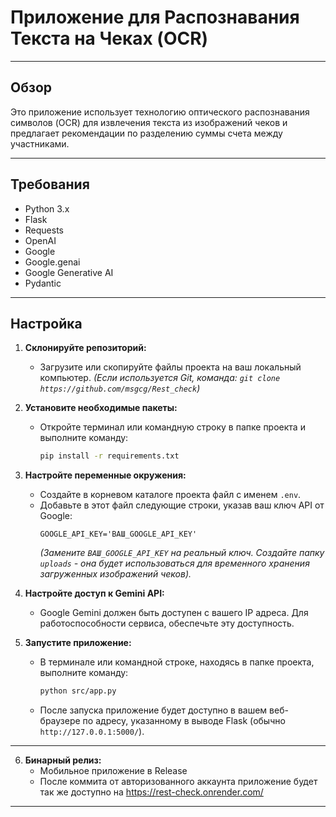 # **Приложение для Распознавания Текста на Чеках (OCR)**

---

## **Обзор**

Это приложение использует технологию оптического распознавания символов (OCR) для извлечения текста из изображений чеков и предлагает рекомендации по разделению суммы счета между участниками.

---

## **Требования**

- Python 3.x
- Flask
- Requests
- OpenAI
- Google
- Google.genai
- Google Generative AI
- Pydantic

---

## **Настройка**

1.  **Склонируйте репозиторий:**
    *   Загрузите или скопируйте файлы проекта на ваш локальный компьютер.
        *(Если используется Git, команда: `git clone https://github.com/msgcg/Rest_check`)*

2.  **Установите необходимые пакеты:**
    *   Откройте терминал или командную строку в папке проекта и выполните команду:
        ```bash
        pip install -r requirements.txt
        ```

3.  **Настройте переменные окружения:**
    *   Создайте в корневом каталоге проекта файл с именем `.env`.
    *   Добавьте в этот файл следующие строки, указав ваш ключ API от Google:
        ```dotenv
        GOOGLE_API_KEY='ВАШ_GOOGLE_API_KEY'
        ```
        *(Замените `ВАШ_GOOGLE_API_KEY` на реальный ключ. Создайте папку `uploads` - она будет использоваться для временного хранения загруженных изображений чеков).*

4.  **Настройте доступ к Gemini API:**
    *   Google Gemini должен быть доступен с вашего IP адреса. Для работоспособности сервиса, обеспечьте эту доступность.

5.  **Запустите приложение:**
    *   В терминале или командной строке, находясь в папке проекта, выполните команду:
        ```bash
        python src/app.py
        ```
    *   После запуска приложение будет доступно в вашем веб-браузере по адресу, указанному в выводе Flask (обычно `http://127.0.0.1:5000/`).

---
6.  **Бинарный релиз:**
    *   Мобильное приложение в Release
    *   После коммита от авторизованного аккаунта приложение будет так же доступно на https://rest-check.onrender.com/ 
---
